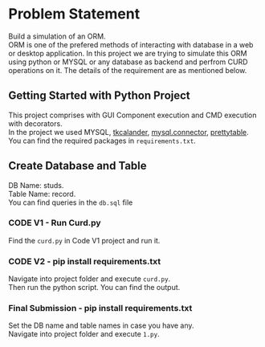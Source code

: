 # Problem Statement
Build a simulation of an ORM.\
ORM is one of the prefered methods of interacting with database in a web or desktop application. In this project we are trying to simulate this ORM using python or MYSQL or any database as backend and perfrom CURD operations on it. The details of the requirement are as mentioned below.
## Getting Started with Python Project
This project comprises with GUI Component execution and CMD execution with decorators.\
In the project we used MYSQL, [tkcalander](https://pypi.org/project/tkcalendar/), [mysql.connector](https://pypi.org/project/mysql-connector-python/), [prettytable](https://pypi.org/project/prettytable/).\
You can find the required packages in `requirements.txt`.
## Create Database and Table

DB Name: studs.\
Table Name: record.\
You can find queries in the `db.sql` file

### CODE V1 - Run Curd.py

Find the `curd.py` in Code V1 project and run it.

### CODE V2 - pip install requirements.txt

Navigate into project folder and execute `curd.py`.\
Then run the python script. You can find the output.


### Final Submission - pip install requirements.txt

Set the DB name and table names in case you have any.\
Navigate into project folder and execute `1.py`.


